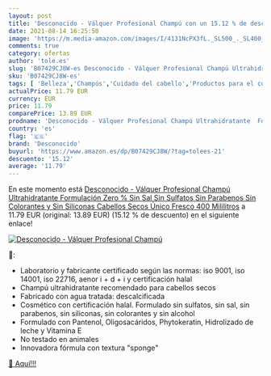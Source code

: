 ```yaml
---
layout: post
title: 'Desconocido - Válquer Profesional Champú con un 15.12 % de descuento'
date: 2021-08-14 16:25:50
image: 'https://m.media-amazon.com/images/I/4131NcPX3fL._SL500_._SL400_.jpg'
comments: true
category: ofertas
author: 'tole.es'
slug: 'B07429CJ8W-es Desconocido - Válquer Profesional Champú Ultrahidratante...'
sku: 'B07429CJ8W-es'
tags: [ 'Belleza','Champús','Cuidado del cabello','Productos para el cuidado del cabello','champú','desconocido', ]
actualPrice: 11.79 EUR
currency: EUR
price: 11.79
comparePrice: 13.89 EUR
prodname: 'Desconocido - Válquer Profesional Champú Ultrahidratante  Formulación Zero % Sin Sal  Sin Sulfatos  Sin Parabenos  Sin Colorantes y Sin Siliconas  Cabellos Secos  Único  Fresco  400 Mililitros'
country: 'es'
flag: '🇪🇸'
brand: 'Desconocido'
buyurl: 'https://www.amazon.es/dp/B07429CJ8W/?tag=tolees-21'
descuento: '15.12'
average: '11.79'
---
```


En este momento está [Desconocido - Válquer Profesional Champú Ultrahidratante  Formulación Zero % Sin Sal  Sin Sulfatos  Sin Parabenos  Sin Colorantes y Sin Siliconas  Cabellos Secos  Único  Fresco  400 Mililitros](https://www.amazon.es/dp/B07429CJ8W/?tag=tolees-21) a 11.79 EUR (original: 13.89 EUR) (15.12 %  de descuento) en el siguiente enlace!

[![Desconocido - Válquer Profesional Champú](https://m.media-amazon.com/images/I/4131NcPX3fL._SL500_._SL400_.jpg)](https://www.amazon.es/dp/B07429CJ8W/?tag=tolees-21)

🔎:

- Laboratorio y fabricante certificado según las normas: iso 9001, iso 14001, iso 22716, aenor i + d + i y certificación halal
- Champú ultrahidratante recomendado para cabellos secos
- Fabricado con agua tratada: descalcificada
- Cosmético con certificación halal. Formulado sin sulfatos, sin sal, sin parabenos, sin siliconas, sin colorantes y sin alcohol
- Formulado con Pantenol, Oligosacáridos, Phytokeratin, Hidrolizado de leche y Vitamina E
- No testado en animales
- Innovadora fórmula con textura "sponge"

[🛒 Aquí!!!](https://www.amazon.es/dp/B07429CJ8W/?tag=tolees-21)
